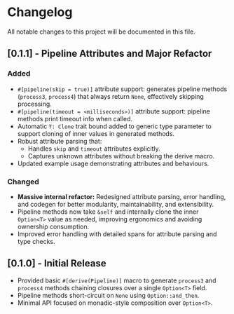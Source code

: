 # Changelog
All notable changes to this project will be documented in this file.

## [0.1.1] - Pipeline Attributes and Major Refactor

### Added
- `#[pipeline(skip = true)]` attribute support: generates pipeline methods (`process3`, `process4`) that always return `None`, effectively skipping processing.
- `#[pipeline(timeout = <milliseconds>)]` attribute support: pipeline methods print timeout info when called.
- Automatic `T: Clone` trait bound added to generic type parameter to support cloning of inner values in generated methods.
- Robust attribute parsing that:
  - Handles `skip` and `timeout` attributes explicitly.
  - Captures unknown attributes without breaking the derive macro.
- Updated example usage demonstrating attributes and behaviours.

### Changed
- **Massive internal refactor:** Redesigned attribute parsing, error handling, and codegen for better modularity, maintainability, and extensibility.
- Pipeline methods now take `&self` and internally clone the inner `Option<T>` value as needed, improving ergonomics and avoiding ownership consumption.
- Improved error handling with detailed spans for attribute parsing and type checks.

## [0.1.0] - Initial Release

- Provided basic `#[derive(Pipeline)]` macro to generate `process3` and `process4` methods chaining closures over a single `Option<T>` field.
- Pipeline methods short-circuit on `None` using `Option::and_then`.
- Minimal API focused on monadic-style composition over `Option<T>`.
